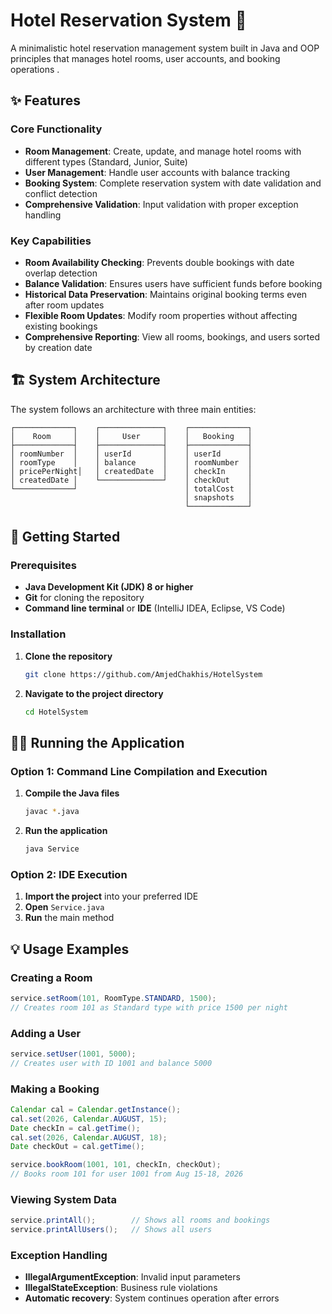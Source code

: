 # Hotel Reservation System 🏨

A minimalistic hotel reservation management system built in Java and OOP principles that manages hotel rooms, user accounts, and booking operations .


## ✨ Features

### Core Functionality
- **Room Management**: Create, update, and manage hotel rooms with different types (Standard, Junior, Suite)
- **User Management**: Handle user accounts with balance tracking
- **Booking System**: Complete reservation system with date validation and conflict detection
- **Comprehensive Validation**: Input validation with proper exception handling

### Key Capabilities
-  **Room Availability Checking**: Prevents double bookings with date overlap detection
-  **Balance Validation**: Ensures users have sufficient funds before booking
-  **Historical Data Preservation**: Maintains original booking terms even after room updates
-  **Flexible Room Updates**: Modify room properties without affecting existing bookings
-  **Comprehensive Reporting**: View all rooms, bookings, and users sorted by creation date

## 🏗️ System Architecture

The system follows an architecture with three main entities:

```
┌─────────────┐    ┌──────────────┐    ┌─────────────┐
│    Room     │    │     User     │    │   Booking   │
├─────────────┤    ├──────────────┤    ├─────────────┤
│ roomNumber  │    │ userId       │    │ userId      │
│ roomType    │    │ balance      │    │ roomNumber  │
│ pricePerNight│   │ createdDate  │    │ checkIn     │
│ createdDate │    └──────────────┘    │ checkOut    │
└─────────────┘                        │ totalCost   │
                                       │ snapshots   │
                                       └─────────────┘
```

## 🚀 Getting Started

### Prerequisites

- **Java Development Kit (JDK) 8 or higher**
- **Git** for cloning the repository
- **Command line terminal** or **IDE** (IntelliJ IDEA, Eclipse, VS Code)

### Installation

1. **Clone the repository**
   ```bash
   git clone https://github.com/AmjedChakhis/HotelSystem
   ```

2. **Navigate to the project directory**
   ```bash
   cd HotelSystem
   ```

## 🏃‍♂️ Running the Application

### Option 1: Command Line Compilation and Execution

1. **Compile the Java files**
   ```bash
   javac *.java
   ```

2. **Run the application**
   ```bash
   java Service
   ```

### Option 2: IDE Execution

1. **Import the project** into your preferred IDE
2. **Open** `Service.java`
3. **Run** the main method


## 💡 Usage Examples

### Creating a Room
```java
service.setRoom(101, RoomType.STANDARD, 1500);
// Creates room 101 as Standard type with price 1500 per night
```

### Adding a User
```java
service.setUser(1001, 5000);
// Creates user with ID 1001 and balance 5000
```

### Making a Booking
```java
Calendar cal = Calendar.getInstance();
cal.set(2026, Calendar.AUGUST, 15);
Date checkIn = cal.getTime();
cal.set(2026, Calendar.AUGUST, 18);
Date checkOut = cal.getTime();

service.bookRoom(1001, 101, checkIn, checkOut);
// Books room 101 for user 1001 from Aug 15-18, 2026
```

### Viewing System Data
```java
service.printAll();        // Shows all rooms and bookings
service.printAllUsers();   // Shows all users
```

### Exception Handling
- **IllegalArgumentException**: Invalid input parameters
- **IllegalStateException**: Business rule violations
- **Automatic recovery**: System continues operation after errors

